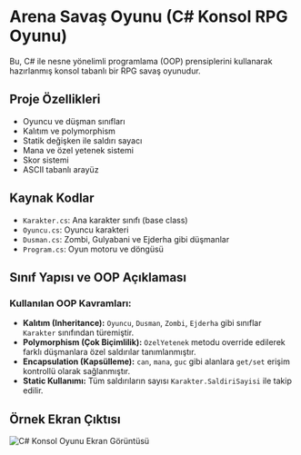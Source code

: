 # Arena Savaş Oyunu (C# Konsol RPG Oyunu)

Bu, C# ile nesne yönelimli programlama (OOP) prensiplerini kullanarak hazırlanmış konsol tabanlı bir RPG savaş oyunudur.

## Proje Özellikleri
- Oyuncu ve düşman sınıfları
- Kalıtım ve polymorphism
- Statik değişken ile saldırı sayacı
- Mana ve özel yetenek sistemi
- Skor sistemi
- ASCII tabanlı arayüz

## Kaynak Kodlar
- `Karakter.cs`: Ana karakter sınıfı (base class)
- `Oyuncu.cs`: Oyuncu karakteri
- `Dusman.cs`: Zombi, Gulyabani ve Ejderha gibi düşmanlar
- `Program.cs`: Oyun motoru ve döngüsü

## Sınıf Yapısı ve OOP Açıklaması

### Kullanılan OOP Kavramları:
- **Kalıtım (Inheritance):** `Oyuncu`, `Dusman`, `Zombi`, `Ejderha` gibi sınıflar `Karakter` sınıfından türemiştir.
- **Polymorphism (Çok Biçimlilik):** `OzelYetenek` metodu override edilerek farklı düşmanlara özel saldırılar tanımlanmıştır.
- **Encapsulation (Kapsülleme):** `can`, `mana`, `guc` gibi alanlara `get/set` erişim kontrollü olarak sağlanmıştır.
- **Static Kullanımı:** Tüm saldırıların sayısı `Karakter.SaldiriSayisi` ile takip edilir.

## Örnek Ekran Çıktısı

![C# Konsol Oyunu Ekran Görüntüsü](images/oyun_ekran_goruntusu.png)



